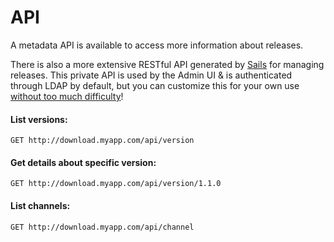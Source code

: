 # API
A metadata API is available to access more information about releases.

There is also a more extensive RESTful API generated by [Sails](http://sailsjs.org) for managing releases.
This private API is used by the Admin UI & is authenticated through LDAP by default, but you can customize this for your own use [without too much difficulty](deploy.md)!

#### List versions:
```
GET http://download.myapp.com/api/version
```

#### Get details about specific version:
```
GET http://download.myapp.com/api/version/1.1.0
```

#### List channels:
```
GET http://download.myapp.com/api/channel
```
